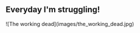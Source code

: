 ## Everyday I'm struggling!
<div class="center" markdown="1">
  ![The working dead](images/the_working_dead.jpg)
</div>
